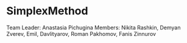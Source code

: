# SimplexMethod
Team Leader: Anastasia Pichugina
Members: Nikita Rashkin, Demyan Zverev, Emil, Davlityarov, Roman Pakhomov, Fanis Zinnurov
